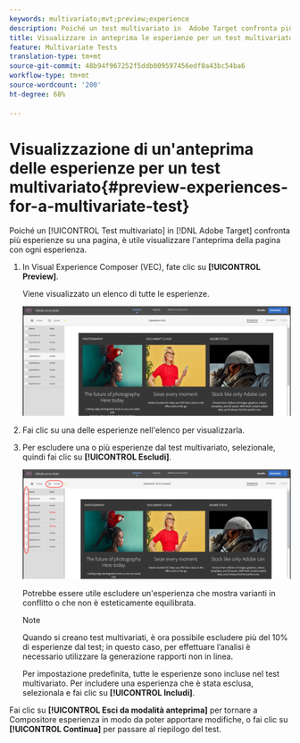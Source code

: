 ```yaml
---
keywords: multivariato;mvt;preview;experience
description: Poiché un test multivariato in  Adobe Target confronta più esperienze su una pagina, è utile visualizzare l'anteprima della pagina con ogni esperienza.
title: Visualizzare in anteprima le esperienze per un test multivariato (MVT)
feature: Multivariate Tests
translation-type: tm+mt
source-git-commit: 48b94f967252f5ddb009597456edf0a43bc54ba6
workflow-type: tm+mt
source-wordcount: '200'
ht-degree: 68%

---
```



# Visualizzazione di un&#39;anteprima delle esperienze per un test multivariato{#preview-experiences-for-a-multivariate-test}

Poiché un [!UICONTROL Test multivariato] in [!DNL Adobe Target] confronta più esperienze su una pagina, è utile visualizzare l&#39;anteprima della pagina con ogni esperienza.

1. In Visual Experience Composer (VEC), fate clic su **[!UICONTROL Preview]**.

   Viene visualizzato un elenco di tutte le esperienze.

   ![](assets/preview.png)

1. Fai clic su una delle esperienze nell&#39;elenco per visualizzarla.

1. Per escludere una o più esperienze dal test multivariato, selezionale, quindi fai clic su **[!UICONTROL Escludi]**.

   ![Escludere le esperienze](/help/c-activities/c-multivariate-testing/t-create-multivariate-test/assets/preview-mvt-exclude.png)

   Potrebbe essere utile escludere un&#39;esperienza che mostra varianti in conflitto o che non è esteticamente equilibrata.

   >[!NOTE]
   >
   >Quando si creano test multivariati, è ora possibile escludere più del 10% di esperienze dal test; in questo caso, per effettuare l’analisi è necessario utilizzare la generazione rapporti non in linea.

   Per impostazione predefinita, tutte le esperienze sono incluse nel test multivariato. Per includere una esperienza che è stata esclusa, selezionala e fai clic su **[!UICONTROL Includi]**.

Fai clic su **[!UICONTROL Esci da modalità anteprima]** per tornare a Compositore esperienza in modo da poter apportare modifiche, o fai clic su **[!UICONTROL Continua]** per passare al riepilogo del test.


